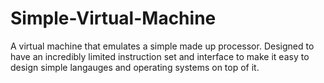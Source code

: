 # Simple-Virtual-Machine

A virtual machine that emulates a simple made up processor. Designed to have an incredibly limited instruction set and interface to make it easy to design simple langauges and operating systems on top of it.
